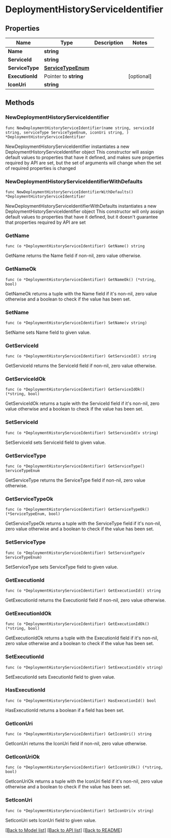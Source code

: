 # DeploymentHistoryServiceIdentifier

## Properties

Name | Type | Description | Notes
------------ | ------------- | ------------- | -------------
**Name** | **string** |  | 
**ServiceId** | **string** |  | 
**ServiceType** | [**ServiceTypeEnum**](ServiceTypeEnum.md) |  | 
**ExecutionId** | Pointer to **string** |  | [optional] 
**IconUri** | **string** |  | 

## Methods

### NewDeploymentHistoryServiceIdentifier

`func NewDeploymentHistoryServiceIdentifier(name string, serviceId string, serviceType ServiceTypeEnum, iconUri string, ) *DeploymentHistoryServiceIdentifier`

NewDeploymentHistoryServiceIdentifier instantiates a new DeploymentHistoryServiceIdentifier object
This constructor will assign default values to properties that have it defined,
and makes sure properties required by API are set, but the set of arguments
will change when the set of required properties is changed

### NewDeploymentHistoryServiceIdentifierWithDefaults

`func NewDeploymentHistoryServiceIdentifierWithDefaults() *DeploymentHistoryServiceIdentifier`

NewDeploymentHistoryServiceIdentifierWithDefaults instantiates a new DeploymentHistoryServiceIdentifier object
This constructor will only assign default values to properties that have it defined,
but it doesn't guarantee that properties required by API are set

### GetName

`func (o *DeploymentHistoryServiceIdentifier) GetName() string`

GetName returns the Name field if non-nil, zero value otherwise.

### GetNameOk

`func (o *DeploymentHistoryServiceIdentifier) GetNameOk() (*string, bool)`

GetNameOk returns a tuple with the Name field if it's non-nil, zero value otherwise
and a boolean to check if the value has been set.

### SetName

`func (o *DeploymentHistoryServiceIdentifier) SetName(v string)`

SetName sets Name field to given value.


### GetServiceId

`func (o *DeploymentHistoryServiceIdentifier) GetServiceId() string`

GetServiceId returns the ServiceId field if non-nil, zero value otherwise.

### GetServiceIdOk

`func (o *DeploymentHistoryServiceIdentifier) GetServiceIdOk() (*string, bool)`

GetServiceIdOk returns a tuple with the ServiceId field if it's non-nil, zero value otherwise
and a boolean to check if the value has been set.

### SetServiceId

`func (o *DeploymentHistoryServiceIdentifier) SetServiceId(v string)`

SetServiceId sets ServiceId field to given value.


### GetServiceType

`func (o *DeploymentHistoryServiceIdentifier) GetServiceType() ServiceTypeEnum`

GetServiceType returns the ServiceType field if non-nil, zero value otherwise.

### GetServiceTypeOk

`func (o *DeploymentHistoryServiceIdentifier) GetServiceTypeOk() (*ServiceTypeEnum, bool)`

GetServiceTypeOk returns a tuple with the ServiceType field if it's non-nil, zero value otherwise
and a boolean to check if the value has been set.

### SetServiceType

`func (o *DeploymentHistoryServiceIdentifier) SetServiceType(v ServiceTypeEnum)`

SetServiceType sets ServiceType field to given value.


### GetExecutionId

`func (o *DeploymentHistoryServiceIdentifier) GetExecutionId() string`

GetExecutionId returns the ExecutionId field if non-nil, zero value otherwise.

### GetExecutionIdOk

`func (o *DeploymentHistoryServiceIdentifier) GetExecutionIdOk() (*string, bool)`

GetExecutionIdOk returns a tuple with the ExecutionId field if it's non-nil, zero value otherwise
and a boolean to check if the value has been set.

### SetExecutionId

`func (o *DeploymentHistoryServiceIdentifier) SetExecutionId(v string)`

SetExecutionId sets ExecutionId field to given value.

### HasExecutionId

`func (o *DeploymentHistoryServiceIdentifier) HasExecutionId() bool`

HasExecutionId returns a boolean if a field has been set.

### GetIconUri

`func (o *DeploymentHistoryServiceIdentifier) GetIconUri() string`

GetIconUri returns the IconUri field if non-nil, zero value otherwise.

### GetIconUriOk

`func (o *DeploymentHistoryServiceIdentifier) GetIconUriOk() (*string, bool)`

GetIconUriOk returns a tuple with the IconUri field if it's non-nil, zero value otherwise
and a boolean to check if the value has been set.

### SetIconUri

`func (o *DeploymentHistoryServiceIdentifier) SetIconUri(v string)`

SetIconUri sets IconUri field to given value.



[[Back to Model list]](../README.md#documentation-for-models) [[Back to API list]](../README.md#documentation-for-api-endpoints) [[Back to README]](../README.md)


